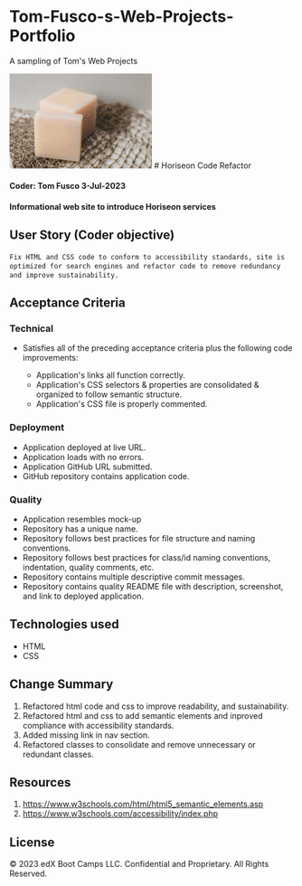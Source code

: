 # Tom-Fusco-s-Web-Projects-Portfolio
A sampling of Tom's Web Projects

<img src="./assets/images/soap.jpg" width=50%>
# Horiseon Code Refactor

#### Coder: Tom Fusco 3-Jul-2023
#### Informational web site to introduce Horiseon services

## User Story (Coder objective)

```
Fix HTML and CSS code to conform to accessibility standards, site is optimized for search engines and refactor code to remove redundancy and improve sustainability.
```

## Acceptance Criteria

### Technical

* Satisfies all of the preceding acceptance criteria plus the following code improvements:

  * Application's links all function correctly.
  * Application's CSS selectors & properties are consolidated & organized to follow semantic structure.
  * Application's CSS file is properly commented.

### Deployment

 * Application deployed at live URL.
 * Application loads with no errors.
 * Application GitHub URL submitted.
 * GitHub repository contains application code.

### Quality

* Application resembles mock-up
* Repository has a unique name.
* Repository follows best practices for file structure and naming conventions.
* Repository follows best practices for class/id naming conventions, indentation, quality comments, etc.
* Repository contains multiple descriptive commit messages.
* Repository contains quality README file with description, screenshot, and link to deployed application.

## Technologies used

 * HTML
 * CSS

## Change Summary

 1. Refactored html code and css to improve readability, and sustainability.
 2. Refactored html and css to add semantic elements and inproved compliance with accessibility standards.
 3. Added missing link in nav section.
 4. Refactored classes to consolidate and remove unnecessary or redundant classes.

## Resources

  1. https://www.w3schools.com/html/html5_semantic_elements.asp
  2. https://www.w3schools.com/accessibility/index.php

## License

© 2023 edX Boot Camps LLC. Confidential and Proprietary. All Rights Reserved.
